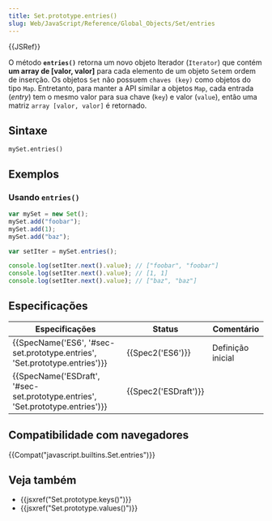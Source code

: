 ```yaml
---
title: Set.prototype.entries()
slug: Web/JavaScript/Reference/Global_Objects/Set/entries
---
```

{{JSRef}}

O método **`entries()`** retorna um novo objeto Iterador (`Iterator`) que contém **um array de \[valor, valor]** para cada elemento de um objeto `Set`em ordem de inserção. Os objetos `Set` não possuem `chaves (key)` como objetos do tipo `Map`. Entretanto, para manter a API similar a objetos `Map`, cada entrada (_entry_) tem o mesmo valor para sua chave (`key`) e valor (`value`), então uma matriz `array [valor, valor]` é retornado.

## Sintaxe

```
mySet.entries()
```

## Exemplos

### Usando `entries()`

```js
var mySet = new Set();
mySet.add("foobar");
mySet.add(1);
mySet.add("baz");

var setIter = mySet.entries();

console.log(setIter.next().value); // ["foobar", "foobar"]
console.log(setIter.next().value); // [1, 1]
console.log(setIter.next().value); // ["baz", "baz"]
```

## Especificações

| Especificações                                                                                           | Status                       | Comentário        |
| -------------------------------------------------------------------------------------------------------- | ---------------------------- | ----------------- |
| {{SpecName('ES6', '#sec-set.prototype.entries', 'Set.prototype.entries')}}     | {{Spec2('ES6')}}         | Definição inicial |
| {{SpecName('ESDraft', '#sec-set.prototype.entries', 'Set.prototype.entries')}} | {{Spec2('ESDraft')}} |                   |

## Compatibilidade com navegadores

{{Compat("javascript.builtins.Set.entries")}}

## Veja também

- {{jsxref("Set.prototype.keys()")}}
- {{jsxref("Set.prototype.values()")}}
